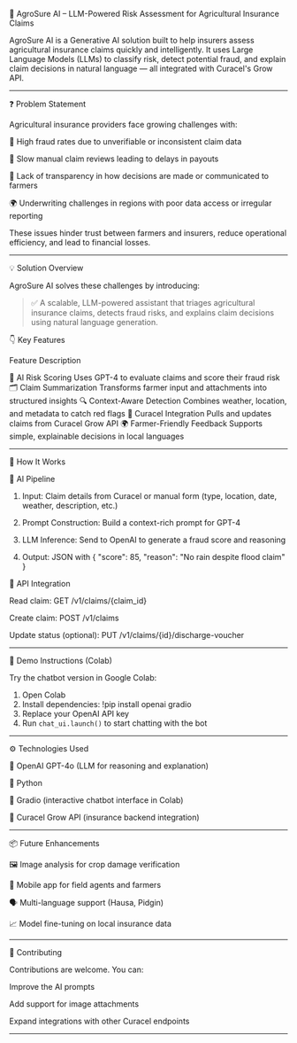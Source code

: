 🌾 AgroSure AI – LLM-Powered Risk Assessment for Agricultural Insurance Claims

AgroSure AI is a Generative AI solution built to help insurers assess agricultural insurance claims quickly and intelligently. It uses Large Language Models (LLMs) to classify risk, detect potential fraud, and explain claim decisions in natural language — all integrated with Curacel's Grow API.


---

❓ Problem Statement

Agricultural insurance providers face growing challenges with:

🚨 High fraud rates due to unverifiable or inconsistent claim data

🐌 Slow manual claim reviews leading to delays in payouts

💬 Lack of transparency in how decisions are made or communicated to farmers

🌍 Underwriting challenges in regions with poor data access or irregular reporting


These issues hinder trust between farmers and insurers, reduce operational efficiency, and lead to financial losses.


---

💡 Solution Overview

AgroSure AI solves these challenges by introducing:

> ✅ A scalable, LLM-powered assistant that triages agricultural insurance claims, detects fraud risks, and explains claim decisions using natural language generation.



👇 Key Features

Feature	Description

🧠 AI Risk Scoring	Uses GPT-4 to evaluate claims and score their fraud risk
🗂 Claim Summarization	Transforms farmer input and attachments into structured insights
🔍 Context-Aware Detection	Combines weather, location, and metadata to catch red flags
📡 Curacel Integration	Pulls and updates claims from Curacel Grow API
🌍 Farmer-Friendly Feedback	Supports simple, explainable decisions in local languages



---

🧱 How It Works

🧠 AI Pipeline

1. Input: Claim details from Curacel or manual form (type, location, date, weather, description, etc.)


2. Prompt Construction: Build a context-rich prompt for GPT-4


3. LLM Inference: Send to OpenAI to generate a fraud score and reasoning


4. Output: JSON with { "score": 85, "reason": "No rain despite flood claim" }



🔗 API Integration

Read claim: GET /v1/claims/{claim_id}

Create claim: POST /v1/claims

Update status (optional): PUT /v1/claims/{id}/discharge-voucher



---

🧪 Demo Instructions (Colab)

Try the chatbot version in Google Colab:

1. Open Colab
2. Install dependencies:
   !pip install openai gradio
3. Replace your OpenAI API key
4. Run `chat_ui.launch()` to start chatting with the bot


---

⚙️ Technologies Used

🧠 OpenAI GPT-4o (LLM for reasoning and explanation)

🐍 Python 

🧪 Gradio (interactive chatbot interface in Colab)

🔌 Curacel Grow API (insurance backend integration)



---

📦 Future Enhancements

🖼️ Image analysis for crop damage verification

📱 Mobile app for field agents and farmers

🗣️ Multi-language support (Hausa, Pidgin)

📈 Model fine-tuning on local insurance data



---

🤝 Contributing

Contributions are welcome. You can:

Improve the AI prompts

Add support for image attachments

Expand integrations with other Curacel endpoints

---

